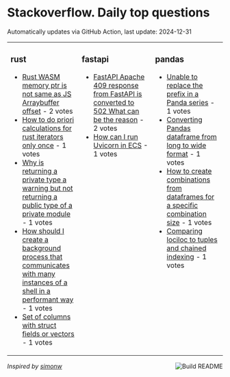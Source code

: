 # Stackoverflow. Daily top questions 

Automatically updates via GitHub Action, last update: <!-- date starts -->2024-12-31<!-- date ends -->


<table><tr><td valign="top" width="33%">

### rust
<!-- rust starts -->
* [Rust WASM memory ptr is not same as JS Arraybuffer offset](https://stackoverflow.com/questions/79318121/rust-wasm-memory-ptr-is-not-same-as-js-arraybuffer-offset) - 2 votes
* [How to do priori calculations for rust iterators only once](https://stackoverflow.com/questions/79317784/how-to-do-priori-calculations-for-rust-iterators-only-once) - 1 votes
* [Why is returning a private type a warning but not returning a public type of a private module](https://stackoverflow.com/questions/79319142/why-is-returning-a-private-type-a-warning-but-not-returning-a-public-type-of-a) - 1 votes
* [How should I create a background process that communicates with many instances of a shell in a performant way](https://stackoverflow.com/questions/79320306/how-should-i-create-a-background-process-that-communicates-with-many-instances-o) - 1 votes
* [Set of columns with struct fields or vectors](https://stackoverflow.com/questions/79319084/set-of-columns-with-struct-fields-or-vectors) - 1 votes
<!-- rust ends -->
</td><td valign="top" width="34%">


### fastapi
<!-- fastapi starts -->
* [FastAPI  Apache 409 response from FastAPI is converted to 502 What can be the reason](https://stackoverflow.com/questions/79319663/fastapi-apache-409-response-from-fastapi-is-converted-to-502-what-can-be-the) - 2 votes
* [How can I run Uvicorn in ECS](https://stackoverflow.com/questions/79320768/how-can-i-run-uvicorn-in-ecs) - 1 votes
<!-- fastapi ends -->
</td><td valign="top" width="34%">


### pandas
<!-- pandas starts -->
* [Unable to replace the prefix in a Panda series](https://stackoverflow.com/questions/79320297/unable-to-replace-the-prefix-in-a-panda-series) - 1 votes
* [Converting Pandas dataframe from long to wide format](https://stackoverflow.com/questions/79317617/converting-pandas-dataframe-from-long-to-wide-format) - 1 votes
* [How to create combinations from dataframes for a specific combination size](https://stackoverflow.com/questions/79318743/how-to-create-combinations-from-dataframes-for-a-specific-combination-size) - 1 votes
* [Comparing lociloc to tuples and chained indexing](https://stackoverflow.com/questions/79320067/comparing-loc-iloc-to-tuples-and-chained-indexing) - 1 votes
<!-- pandas ends -->
</td></tr></table>

<a href="https://github.com/hp0404/hp0404/actions"><img src="https://github.com/hp0404/hp0404/workflows/Build%20README/badge.svg" align="right" alt="Build README"></a> <p>*Inspired by  [simonw](https://github.com/simonw/simonw)*</p>
